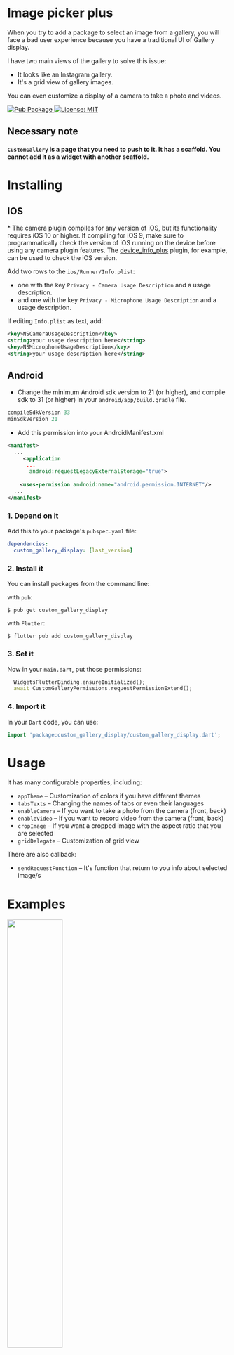 
<h1 align="left">Image picker plus</h1>

When you try to add a package to select an image from a gallery, you will face a bad user experience because you have a traditional UI of Gallery display.

I have two main views of the gallery to solve this issue:
- It looks like an Instagram gallery.
- It's a grid view of gallery images.

You can even customize a display of a camera to take a photo and videos.

<p align="left">
  <a href="https://pub.dartlang.org/packages/custom_gallery_display">
    <img src="https://img.shields.io/pub/v/custom_gallery_display.svg"
      alt="Pub Package" />
  </a>
    <a href="LICENSE">
    <img src="https://img.shields.io/apm/l/atomic-design-ui.svg?"
      alt="License: MIT" />
  </a> 
</p>

## Necessary note

#### `CustomGallery` is a page that you need to push to it. It has a scaffold. You cannot add it as a widget with another scaffold.

# Installing

## IOS

\* The camera plugin compiles for any version of iOS, but its functionality
requires iOS 10 or higher. If compiling for iOS 9, make sure to programmatically
check the version of iOS running on the device before using any camera plugin features.
The [device_info_plus](https://pub.dev/packages/device_info_plus) plugin, for example, can be used to check the iOS version.

Add two rows to the `ios/Runner/Info.plist`:

* one with the key `Privacy - Camera Usage Description` and a usage description.
* and one with the key `Privacy - Microphone Usage Description` and a usage description.

If editing `Info.plist` as text, add:

```xml
<key>NSCameraUsageDescription</key>
<string>your usage description here</string>
<key>NSMicrophoneUsageDescription</key>
<string>your usage description here</string>
```

## Android

* Change the minimum Android sdk version to 21 (or higher), and compile sdk to 31 (or higher) in your `android/app/build.gradle` file.

```java
compileSdkVersion 33
minSdkVersion 21
```

* Add this permission into your AndroidManifest.xml
````xml
<manifest>
  ...
     <application
      ...
       android:requestLegacyExternalStorage="true">
       
    <uses-permission android:name="android.permission.INTERNET"/>
  ...
</manifest>
````

### 1. Depend on it

Add this to your package's `pubspec.yaml` file:

```yaml
dependencies:
  custom_gallery_display: [last_version]
```

### 2. Install it

You can install packages from the command line:

with `pub`:

```
$ pub get custom_gallery_display
```

with `Flutter`:

```
$ flutter pub add custom_gallery_display
```
### 3. Set it

Now in your `main.dart`, put those permissions:

```dart
  WidgetsFlutterBinding.ensureInitialized();
  await CustomGalleryPermissions.requestPermissionExtend();
  ```

### 4. Import it

In your `Dart` code, you can use:

```dart
import 'package:custom_gallery_display/custom_gallery_display.dart';
```
# Usage

It has many configurable properties, including:

- `appTheme` – Customization of colors if you have different themes
- `tabsTexts` – Changing the names of tabs or even their languages
- `enableCamera` – If you want to take a photo from the camera (front, back)
- `enableVideo` – If you want to record video from the camera (front, back)
- `cropImage` – If you want a cropped image with the aspect ratio that you are selected
- `gridDelegate` – Customization of grid view

There are also callback:

- `sendRequestFunction` – It's function that return to you info about selected image/s

# Examples
<p>
<img src="https://user-images.githubusercontent.com/88978546/173692850-21ab4cab-abd5-4f68-85e7-c010d13b391e.gif"   width="50%" height="50%">

</p>

```dart
/// Remember:
/// CustomGallery is a page that you need to push to it. It has a scaffold. You cannot add it as a widget with another scaffold

CustomGallery.instagramDisplay(
              cropImage: true, // It's true by default
              enableCamera: true, // It's true by default
              enableVideo: true, // It's true by default
              gridDelegate: const SliverGridDelegateWithFixedCrossAxisCount(
                crossAxisCount: 4,
                crossAxisSpacing: 1.7,
                mainAxisSpacing: 1.5,
              ), // It's by default
                sendRequestFunction: (SelectedImagesDetails details) async {
                // You can take this variables and push to another page
                bool multiSelectionMode = details.multiSelectionMode;
                bool isThatImage = details.isThatImage;
                List<File>? selectedFiles = details
                    .selectedFiles; // If there one image selected it will be null
                File selectedFile = details.selectedFile;
                double aspectRatio = details.aspectRatio;
              },
            )
```

<p>
<img src="https://user-images.githubusercontent.com/88978546/173691000-0b9db0fa-504e-428c-acdf-7b1ab414dcf9.jpg"    width="25%" height="50%">

</p>


```dart
/// Remember:
/// CustomGallery is a page that you need to push to it. It has a scaffold. You cannot add it as a widget with another scaffold

CustomGallery.normalDisplay(
              enableCamera: false, // It's false by default
              enableVideo: false, // It's false by default
              appTheme: AppTheme(
                  focusColor: Colors.black, primaryColor: Colors.white),
                sendRequestFunction: (SelectedImagesDetails details) async {
                // You can take this variables and push to another page
                bool multiSelectionMode = details.multiSelectionMode;
                bool isThatImage = details.isThatImage;
                List<File>? selectedFiles = details
                    .selectedFiles; // If there one image selected it will be null
                File selectedFile = details.selectedFile;
                double aspectRatio = details.aspectRatio;
              },
            )
```

<p>
<img src="https://user-images.githubusercontent.com/88978546/173691016-f5b968ae-545e-4efc-81ff-405873678869.jpg"   width="25%" height="50%">
<img src="https://user-images.githubusercontent.com/88978546/173691025-5be932e0-0e1d-42c8-b88f-cff0606dd0d1.jpg"    width="25%" height="50%">

</p>

```dart
/// Remember:
/// CustomGallery is a page that you need to push to it. It has a scaffold. You cannot add it as a widget with another scaffold

CustomGallery.normalDisplay(
              enableVideo: true,
              appTheme: AppTheme(
                  focusColor: Colors.white, primaryColor: Colors.black),
                tabsTexts: TabsTexts(
                videoText: "فيديو",
                galleryText: "المعرض",
                deletingText: "حذف",
                clearImagesText: "الغاء الصور المحدده",
                limitingText: "اقصي حد للصور هو 10",
              ),
              gridDelegate: const SliverGridDelegateWithFixedCrossAxisCount(
                crossAxisCount: 4,
                crossAxisSpacing: 1.7,
                mainAxisSpacing: 1.5,
              ),
              sendRequestFunction: (_) async {},
            )
```
<p>
<img src="https://user-images.githubusercontent.com/88978546/173691042-d585a6da-cde6-4f7d-b228-f1384b36ea98.jpg"   width="25%" height="50%">

</p>

```dart
/// Remember:
/// CustomGallery is a page that you need to push to it. It has a scaffold. You cannot add it as a widget with another scaffold


CustomGallery.normalDisplay(
                enableVideo: true,
                enableCamera: true,
                appTheme: AppTheme(
                    focusColor: Colors.white, primaryColor: Colors.black),
                tabsTexts: TabsTexts(
                    videoText: "視頻",
                    photoText: "照片",
                    galleryText: "畫廊",
                    deletingText: "刪除",
                    clearImagesText: "清除所選圖像",
                    limitingText: "限制為 10 張照片或視頻",
                ),
                gridDelegate: const SliverGridDelegateWithFixedCrossAxisCount(
                    crossAxisCount: 3,
                    crossAxisSpacing: 1.7,
                    mainAxisSpacing: 1.5,
                    childAspectRatio: .5,
                ),
                sendRequestFunction: (_) async {},
              )
```

